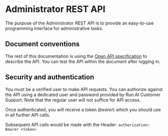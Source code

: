 # Administrator REST API

The purpose of the Administrator  REST API is to provide an easy-to-use programming interface for administrative tasks.

## Document conventions

The rest of this documentation is using the [Open API specification](https://swagger.io/specification/) to describe the API. You can test the API within the document after logging in.


## Security and authentication

You must be a verified user to make API requests. You can authorize against the API using a dedicated user and password provided by Run:AI Customer Support. Note that the regular user will not suffice for API access. 

Once authenticated, you will receive a token (_bearer_) which you should use in all further API calls. 

Subsequent API calls would be made with the Header: `authorization: Bearer <token>`
